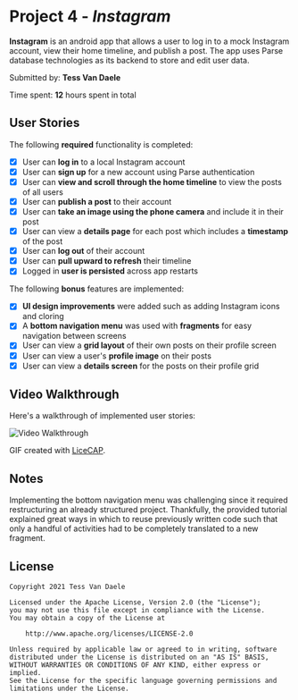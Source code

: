 # Project 4 - *Instagram*

**Instagram** is an android app that allows a user to log in to a mock Instagram account, view their home timeline, and publish a post. The app uses Parse database technologies as its backend to store and edit user data.

Submitted by: **Tess Van Daele**

Time spent: **12** hours spent in total

## User Stories

The following **required** functionality is completed:

* [x] User can **log in** to a local Instagram account
* [x] User can **sign up** for a new account using Parse authentication
* [x] User can **view and scroll through the home timeline** to view the posts of all users
* [x] User can **publish a post** to their account
* [x] User can **take an image using the phone camera** and include it in their post
* [x] User can view a **details page** for each post which includes a **timestamp** of the post
* [x] User can **log out** of their account
* [x] User can **pull upward to refresh** their timeline
* [x] Logged in **user is persisted** across app restarts

The following **bonus** features are implemented:

* [x] **UI design improvements** were added such as adding Instagram icons and cloring
* [x] A **bottom navigation menu** was used with **fragments** for easy navigation between screens
* [x] User can view a **grid layout** of their own posts on their profile screen
* [x] User can view a user's **profile image** on their posts
* [x] User can view a **details screen** for the posts on their profile grid

## Video Walkthrough

Here's a walkthrough of implemented user stories:

<img src='InstagramDemo.gif' title='Video Walkthrough' width='' alt='Video Walkthrough' />

GIF created with [LiceCAP](https://www.cockos.com/licecap/).

## Notes

Implementing the bottom navigation menu was challenging since it required restructuring an already structured project. Thankfully, the provided tutorial 
explained great ways in which to reuse previously written code such that only a handful of activities had to be completely translated to a new fragment. 

## License

    Copyright 2021 Tess Van Daele

    Licensed under the Apache License, Version 2.0 (the "License");
    you may not use this file except in compliance with the License.
    You may obtain a copy of the License at

        http://www.apache.org/licenses/LICENSE-2.0

    Unless required by applicable law or agreed to in writing, software
    distributed under the License is distributed on an "AS IS" BASIS,
    WITHOUT WARRANTIES OR CONDITIONS OF ANY KIND, either express or implied.
    See the License for the specific language governing permissions and
    limitations under the License.
